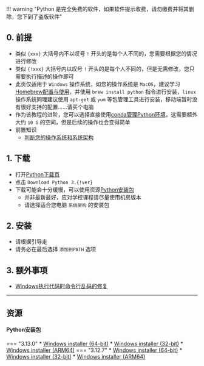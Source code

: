 !!! warning "Python 是完全免费的软件，如果软件提示收费，请勿缴费并将其删除，您下到了盗版软件"

## 0. 前提
- 类似 `{xxx}` 大括号内不以叹号 `!` 开头的是每个人不同的，您需要根据您的情况进行修改  
- 类似 `{!xxx}` 大括号内以叹号 `!` 开头的是每个人不同的，但是无需修改，您只需要执行描述的操作即可  
- 此页仅适用于 `Windows` 操作系统，如您的操作系统是 `MacOS`，建议学习[Homebrew配置与使用](Homebrew配置与使用.md)，并使用 `brew install python` 指令进行安装，`linux` 操作系统同理建议使用 `apt-get` 或 `yum` 等包管理工具进行安装，移动端暂时没有很好支持的配置……请买个电脑  
- 作为该教程的进阶，您可以选择直接使用[conda管理Python环境](conda管理Python环境.md)，这需要额外大约 `10 G` 的空间，但是后续的操作也会变得简单  
- 前置知识  
    - [判断您的操作系统和系统架构](../计算机基础/判断您的操作系统和系统架构.md)  

## 1. 下载  
- 打开[Python下载页](https://www.python.org/downloads/)  
- 点击 `Download Python 3.{!ver}`  
- 下载可能会十分缓慢，可以使用资源[Python安装包](#python)  
    - 并非最新最好，应对学校课程请尽量使用机房版本  
    - 请选择适合您电脑 `系统架构` 的安装包  

## 2. 安装
- 请根据引导走
- 请务必在最后选择 `添加到PATH` 选项

## 3. 额外事项
- [Windows执行代码时命令行乱码的修复](../计算机基础/Windows执行代码时命令行乱码的修复.md)

---

## 资源
#### Python安装包
=== "3.13.0"
    * [Windows installer (64-bit)](https://api.mir6.com/api/lanzou?url=https://cqu-openlib.lanzout.com/iPC0s2fy8z7c&down=true)
    * [Windows installer (32-bit)](https://api.mir6.com/api/lanzou?url=https://cqu-openlib.lanzout.com/icDwb2fy92qj&down=true)
    * [Windows installer (ARM64)](https://api.mir6.com/api/lanzou?url=https://cqu-openlib.lanzout.com/iqxW72fy91ob&down=true)
=== "3.12.7"
    * [Windows installer (64-bit)](https://api.mir6.com/api/lanzou?url=https://cqu-openlib.lanzout.com/iLCcQ2fy8umh&down=true)
    * [Windows installer (32-bit)](https://api.mir6.com/api/lanzou?url=https://cqu-openlib.lanzout.com/iJH1W2fy8x0d&down=true)
    * [Windows installer (ARM64)](https://api.mir6.com/api/lanzou?url=https://cqu-openlib.lanzout.com/iIzqs2fy8wbi&down=true)